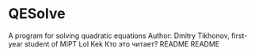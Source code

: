 # QESolve
A program for solving quadratic equations
Author: Dmitry Tikhonov, first-year student of MIPT
Lol Kek Кто это читает? README README
